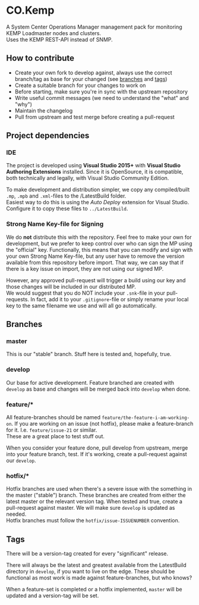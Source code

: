 ﻿# CO.Kemp

A System Center Operations Manager management pack for monitoring KEMP Loadmaster nodes and clusters.  
Uses the KEMP REST-API instead of SNMP.

## How to contribute

- Create your own fork to develop against, always use the correct branch/tag as base for your changed (see [branches](#Branches) and [tags](#Tags))
- Create a suitable branch for your changes to work on
- Before starting, make sure you're in sync with the upstream repository
- Write useful commit messages (we need to understand the "what" and "why")
- Maintain the changelog
- Pull from upstream and test merge before creating a pull-request

## Project dependencies

### IDE

The project is developed using **Visual Studio 2015+** with **Visual Studio Authoring Extensions** installed.
Since it is OpenSource, it is compatible, both technically and legally, with Visual Studio Community Edition.

To make development and distribution simpler, we copy any compiled/built `.mp`, `.mpb` and `.xml`-files to the /LatestBuild folder.  
Easiest way to do this is using the *Auto Deploy* extension for Visual Studio. Configure it to copy these files to `../LatestBuild`.

### Strong Name Key-file for Signing

We do **not** distribute this with the repository. Feel free to make your own for development, but we prefer to keep control over who can sign the MP using the "official" key. 
Functionally, this means that you can modify and sign with your own Strong Name Key-file, but any user have to remove the version available from this repository before import. That way, we can say that if there is a key issue on import, they are not using our signed MP. 

However, any approved pull-request will trigger a build using our key and those changes will be included in our distributed MP.  
We would suggest that you do NOT include your `.snk`-file in your pull-requests. In fact, add it to your `.gitignore`-file or simply rename your local key to the same filename we use and will all go automatically.

## Branches

### master

This is our "stable" branch. Stuff here is tested and, hopefully, true. 

### develop

Our base for active development. Feature branched are created with `develop` as base and changes will be merged back into `develop` when done. 

### feature/*

All feature-branches should be named `feature/the-feature-i-am-working-on`. If you are working on an issue (not hotfix), please make a feature-branch for it. I.e. `feature/issue-21` or similar.  
These are a great place to test stuff out.

When you consider your feature done, pull develop from upstream, merge into your feature branch, test. If it's working, create a pull-request against our `develop`.

### hotfix/*

Hotfix branches are used when there's a severe issue with the something in the master ("stable") branch. These branches are created from either the latest master or the relevant version tag. When tested and true, create a pull-request against master. We will make sure `develop` is updated as needed.  
Hotfix branches must follow the `hotfix/issue-ISSUENUMBER` convention. 

## Tags

There will be a version-tag created for every "significant" release. 

There will always be the latest and greatest available from the LatestBuild directory in `develop`, if you want to live on the edge. These should be functional as most work is made against feature-branches, but who knows?

When a feature-set is completed or a hotfix implemented, `master` will be updated and a version-tag will be set.

